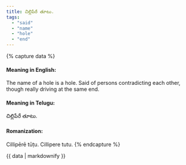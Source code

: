 ```yaml
---
title: చిల్లిపేరే తూటు.
tags:
  - "said"
  - "name"
  - "hole"
  - "end"
---
```


{% capture data %}
#### Meaning in English:
The name of a hole is a hole.
Said of persons contradicting each other, though really driving at the same end.

#### Meaning in Telugu:
చిల్లిపేరే తూటు.

#### Romanization:
Cillipērē tūṭu.
Cillipere tutu.
{% endcapture %}

{{ data | markdownify }}

